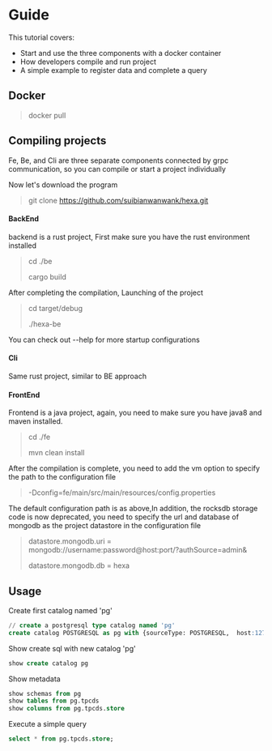 # Guide
This tutorial covers:
* Start and use the three components with a docker container
* How developers compile and run project
* A simple example to register data and complete a query
## Docker
>docker pull


## Compiling projects
Fe, Be, and Cli are three separate components connected by grpc communication, so you can compile or start a project individually

Now let's download the program
>git clone https://github.com/suibianwanwank/hexa.git
#### BackEnd
backend is a rust project, First make sure you have the rust environment installed
> cd ./be
> 
> cargo build
>
After completing the compilation, Launching of the project
> cd target/debug
> 
> ./hexa-be

You can check out --help for more startup configurations

#### Cli
Same rust project, similar to BE approach

#### FrontEnd
Frontend is a java project, again, you need to make sure you have java8 and maven installed.
> cd ./fe
>
> mvn clean install

After the compilation is complete, you need to add the vm option to specify the path to the configuration file
> -Dconfig=fe/main/src/main/resources/config.properties

The default configuration path is as above,In addition, the rocksdb storage code is now deprecated, 
you need to specify the url and database of mongodb as the project datastore in the configuration file

> datastore.mongodb.uri = mongodb://username:password@host:port/?authSource=admin&
> 
> datastore.mongodb.db = hexa


## Usage
Create first catalog named 'pg'
```sql
// create a postgresql type catalog named 'pg'
create catalog POSTGRESQL as pg with {sourceType: POSTGRESQL,  host:127.0.0.1, port: 5432, username:root,  password:suibianwanwan, database: postgres};
```
Show create sql with new catalog 'pg'
```sql
show create catalog pg
```
Show metadata
```sql
show schemas from pg
show tables from pg.tpcds
show columns from pg.tpcds.store
```
Execute a simple query
```sql
select * from pg.tpcds.store;
```